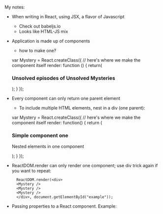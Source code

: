 My notes:

- When writing in React, using JSX, a flavor of Javascript

  - Check out babeljs.io
  - Looks like HTML-JS mix

- Application is made up of components

  - how to make one?

  var Mystery = React.createClass({
  // here's where we make the component itself
  render: function () {
  return(<h3>Unsolved episodes of Unsolved Mysteries</h3>);
  }
  });

- Every component can only return one parent element

  - To include multiple HTML elements, nest in a div (one parent):

  var Mystery = React.createClass({
  // here's where we make the component itself
  render: function() {
  return (
  <div>
  <h3>Simple component one</h3>
  <p>Nested elements in one component</p>
  </div>
  );
  }
  });

- ReactDOM.render can only render one component; use div trick again if you want to repeat:

        ReactDOM.render(<div>
        <Mystery />
        <Mystery />
        <Mystery />
        </div>, document.getElementById("example"));

- Passing properties to a React component. Example:

    <script type="text/babel">
      var UnsolvedMystery = React.createClass({
        render: function() {
          return (
            <div>
              <h1>{this.props.title}</h1>
              <h2>{this.props.summary}</h2>
            </div>
          );
        }
      });
  
      ReactDOM.render(
        <UnsolvedMystery
          title="Lucy Loo Hoo"
          summary="Mysterious things happening"
        />,
        document.getElementById("example")
      );

- Event handling and child property:

    var LoveNote = React.createClass({
        edit: function() {
          alert("Editing now");
        },

        remove: function() {
          alert("Removing now");
        },

        render: function() {
          return (
            <div className="commentContainer">
              <div className="commentText">{this.props.children}</div>
              <button onClick={this.edit} className="button-primary">
                Edit
              </button>
              <button onClick={this.remove} className="button-danger">
                Remove
              </button>
            </div>
          );
        }
      });

      ReactDOM.render(
        <div className="board">
          <LoveNote>Here's a pb&j because I love you</LoveNote>
          <LoveNote>I fed the dog because I love you</LoveNote>
          <LoveNote>Let's go to the discotheque because I love you</LoveNote>
        </div>,
        document.getElementById("example")
      );

- Properties vs States: states can change, properties cannot

---

![](http://i.imgur.com/5Bqs5zi.png)

React boilerplate thenewboston tutorials.

## Getting started

To get started simply download the repo using the link below. All required files are included.

https://github.com/buckyroberts/React-Boilerplate/archive/master.zip

## Setting up Gulp (optional)

You can also use Gulp to add additional build tasks. To use, follow the instructions below.

Navigate to the root directory and run the following command:

```
> npm install
```

After modules are installed, you can start watching for SCSS changes using the command:

```
> gulp
```

You can install more modules and configure them in the **gulpfile.js** file as needed.

## Links

- [Support thenewboston](https://www.patreon.com/thenewboston)
- [thenewboston.com](https://thenewboston.com/)
- [Facebook](https://www.facebook.com/TheNewBoston-464114846956315/)
- [Twitter](https://twitter.com/bucky_roberts)
- [Google+](https://plus.google.com/+BuckyRoberts)
- [reddit](https://www.reddit.com/r/thenewboston/)
